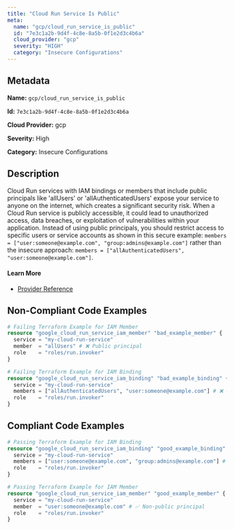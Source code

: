 ```yaml
---
title: "Cloud Run Service Is Public"
meta:
  name: "gcp/cloud_run_service_is_public"
  id: "7e3c1a2b-9d4f-4c8e-8a5b-0f1e2d3c4b6a"
  cloud_provider: "gcp"
  severity: "HIGH"
  category: "Insecure Configurations"
---
```


## Metadata
**Name:** `gcp/cloud_run_service_is_public`

**Id:** `7e3c1a2b-9d4f-4c8e-8a5b-0f1e2d3c4b6a`

**Cloud Provider:** gcp

**Severity:** High

**Category:** Insecure Configurations

## Description
Cloud Run services with IAM bindings or members that include public principals like 'allUsers' or 'allAuthenticatedUsers' expose your service to anyone on the internet, which creates a significant security risk. When a Cloud Run service is publicly accessible, it could lead to unauthorized access, data breaches, or exploitation of vulnerabilities within your application. Instead of using public principals, you should restrict access to specific users or service accounts as shown in this secure example: `members = ["user:someone@example.com", "group:admins@example.com"]` rather than the insecure approach: `members = ["allAuthenticatedUsers", "user:someone@example.com"]`.

#### Learn More

 - [Provider Reference](https://registry.terraform.io/providers/hashicorp/google/latest/docs/resources/cloud_run_service_iam_member)

## Non-Compliant Code Examples
```terraform
# Failing Terraform Example for IAM Member
resource "google_cloud_run_service_iam_member" "bad_example_member" {
  service = "my-cloud-run-service"
  member  = "allUsers" # ❌ Public principal
  role    = "roles/run.invoker"
}

# Failing Terraform Example for IAM Binding
resource "google_cloud_run_service_iam_binding" "bad_example_binding" {
  service = "my-cloud-run-service"
  members = ["allAuthenticatedUsers", "user:someone@example.com"] # ❌ Contains public principal
  role    = "roles/run.invoker"
}

```

## Compliant Code Examples
```terraform
# Passing Terraform Example for IAM Binding
resource "google_cloud_run_service_iam_binding" "good_example_binding" {
  service = "my-cloud-run-service"
  members = ["user:someone@example.com", "group:admins@example.com"] # ✅ No public principals
  role    = "roles/run.invoker"
}

```

```terraform
# Passing Terraform Example for IAM Member
resource "google_cloud_run_service_iam_member" "good_example_member" {
  service = "my-cloud-run-service"
  member  = "user:someone@example.com" # ✅ Non-public principal
  role    = "roles/run.invoker"
}


```